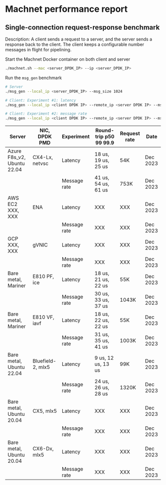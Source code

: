 # Machnet performance report

## Single-connection request-response benchmark

Description: A client sends a request to a server, and the server sends a
response back to the client. The client keeps a configurable number messages in
flight for pipelining.

Start the Machnet Docker container on both client and server

```bash
./machnet.sh --mac <server_DPDK_IP> --ip <server_DPDK_IP>
```

Run the `msg_gen` benchmark
```bash
# Server
./msg_gen --local_ip <server_DPDK_IP> --msg_size 1024

# Client: Experiment #1: latency
./msg_gen --local_ip <client DPDK IP> --remote_ip <server DPDK IP> --msg_window 1 --tx_msg_size 1024

# Client: Experiment #2: message rate
./msg_gen --local_ip <client DPDK IP> --remote_ip <server DPDK IP> --msg_window 32 --tx_msg_size 1024
```

| Server | NIC, DPDK PMD | Experiment | Round-trip p50 99 99.9 | Request rate | Date |
| --- | --- | --- | --- | --- | --- |
| Azure F8s_v2, Ubuntu 22.04 |  CX4-Lx, netvsc | Latency | 18 us, 19 us, 25 us | 54K | Dec 2023
| |  | Message rate | 41 us, 54 us, 61 us | 753K | Dec 2023
| AWS EC2 XXX, XXX | ENA | Latency | XXX | XXX | Dec 2023
| |  | Message rate | XXX | XXX | Dec 2023
| GCP XXX, XXX | gVNIC | Latency | XXX | XXX | Dec 2023
| |  | Message rate | XXX | XXX | Dec 2023
| Bare metal, Mariner | E810 PF, ice | Latency | 18 us, 21 us, 22 us | 55K | Dec 2023
| |  | Message rate | 30 us, 33 us, 37 us | 1043K | Dec 2023
| Bare metal, Mariner | E810 VF, iavf | Latency | 18 us, 22 us, 22 us | 55K | Dec 2023
| |  | Message rate | 31 us, 35 us, 41 us | 1003K | Dec 2023
| Bare metal, Ubuntu 22.04 | Bluefield-2, mlx5 | Latency | 9 us, 12 us, 13 us | 99K | Dec 2023
| |  | Message rate | 24 us, 26 us, 28 us | 1320K | Dec 2023
| Bare metal, Ubuntu 20.04 | CX5, mlx5 | Latency | XXX | XXX | Dec 2023
| |  | Message rate | XXX | XXX | Dec 2023
| Bare metal, Ubuntu 20.04 | CX6-Dx, mlx5 | Latency | XXX | XXX | Dec 2023
| |  | Message rate | XXX | XXX | Dec 2023

